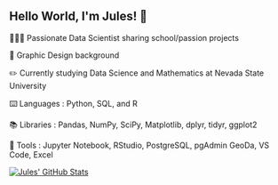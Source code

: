 ## Hello World, I'm Jules! 👋

👩🏻‍💻 Passionate Data Scientist sharing school/passion projects

🎨 Graphic Design background

✏️ Currently studying Data Science and Mathematics at Nevada State University

⌨️ Languages : Python, SQL, and R

📚 Libraries : Pandas, NumPy, SciPy, Matplotlib, dplyr, tidyr, ggplot2

🔧 Tools : Jupyter Notebook, RStudio, PostgreSQL, pgAdmin GeoDa, VS Code, Excel

[![Jules' GitHub Stats](https://github-readme-stats.vercel.app/api?username=julesrose04&show_icons=true&theme=dracula)](https://github.com/julesrose04/github-readme-stats)
